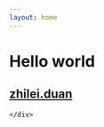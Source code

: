 ```yaml
---
layout: home
---
```

<div class="index-content wiki">
  <div class="section"> 
             <div class="button active">
    <div class="square square-1"></div>
    <div class="square square-2"></div>
    <div class="square square-3"></div>
    <div class="square square-4"></div>
    <div class="square square-5"></div>
    <div class="square square-6"></div>
    <div class="circle">
        <h1>Hello world</h1>
        <h2><a href="/wiki" class="workButton">
        <div class="btn btn-white site-link" style="opacity: 1; transform: matrix(1, 0, 0, 1, 0, 0);">
            <span class="text">zhilei.duan</span></div></a></h2>
    </div>
</div> 
  
    </div>
    
</div> 

